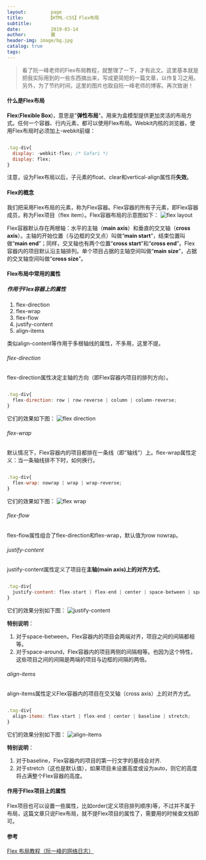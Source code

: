 ```yaml
---
layout:         page
title:         【HTML-CSS】Flex布局
subtitle:       
date:           2019-03-14
author:         翼
header-img: image/bg.jpg
catalog: true
tags:
---
```


> 看了阮一峰老师的Flex布局教程，就整理了一下，才有此文。这里基本就是把我实际用到的一些东西摘出来，写成更简短的一篇文章，以作复习之用。另外，为了节约时间，这里的图片也取自阮一峰老师的博客。再次致谢！

#### 什么是Flex布局
**Flex**(**Flexible Box**)，意思是"**弹性布局**"。用来为盒模型提供更加灵活的布局方式。任何一个容器、行内元素，都可以使用Flex布局。Webkit内核的浏览器，使用Flex布局时必须加上-webkit前缀：
```JavaScript

.tag-div{
  display: -webkit-flex; /* Safari */
  display: flex;
}
```
注意，设为Flex布局以后，子元素的float、clear和vertical-align属性将**失效**。

#### Flex的概念
我们把采用Flex布局的元素，称为Flex容器。Flex容器的所有子元素，即Flex容器成员，称为Flex项目（flex item）。Flex容器布局的示意图如下：
![flex layout](https://raw.githubusercontent.com/ttyrion/ttyrion.github.io/master/image/html_css/flex_layout.png)

Flex容器默认存在两根轴：水平的主轴（**main axis**）和垂直的交叉轴（**cross axis**）。主轴的开始位置（与边框的交叉点）叫做“**main start**”，结束位置叫做“**main end**”；同样，交叉轴也有两个位置“**cross start**”和“**cross end**”。Flex容器内的项目默认沿主轴排列。单个项目占据的主轴空间叫做“**main size**”，占据的交叉轴空间叫做“**cross size**”。

#### Flex布局中常用的属性
##### 作用于Flex容器上的属性
1. flex-direction
2. flex-wrap
3. flex-flow
4. justify-content
5. align-items

类似align-content等作用于多根轴线的属性，不多用，这里不提。

###### flex-direction
flex-direction属性决定主轴的方向（即Flex容器内项目的排列方向）。
```JavaScript

.tag-div{
  flex-direction: row | row-reverse | column | column-reverse;
}

```
它们的效果如下图：
![flex direction](https://raw.githubusercontent.com/ttyrion/ttyrion.github.io/master/image/html_css/flex_direction.png)

###### flex-wrap
默认情况下，Flex容器内的项目都排在一条线（即"轴线"）上。flex-wrap属性定义：当一条轴线排不下时，如何换行。
```JavaScript

.tag-div{
  flex-wrap: nowrap | wrap | wrap-reverse;
}

```
它们的效果如下图：
![flex wrap](https://raw.githubusercontent.com/ttyrion/ttyrion.github.io/master/image/html_css/flex_wrap.png)

###### flex-flow
flex-flow属性组合了flex-direction和flex-wrap，默认值为row nowrap。

###### justify-content
justify-content属性定义了项目在**主轴(main axis)上的对齐方式**。
```JavaScript

.tag-div{
  justify-content: flex-start | flex-end | center | space-between | space-around;
}

```
它们的效果分别如下图：
![justify-content](https://raw.githubusercontent.com/ttyrion/ttyrion.github.io/master/image/html_css/justify_content.png)

**特别说明**：
1. 对于space-between，Flex容器内的项目会两端对齐，项目之间的间隔都相等。
2. 对于space-around，Flex容器内的项目两侧的间隔相等。也因为这个特性，这些项目之间的间隔是两端的项目与边框的间隔的两倍。

###### align-items
align-items属性定义Flex容器内的项目在交叉轴（cross axis）上的对齐方式。
```JavaScript

.tag-div{
  align-items: flex-start | flex-end | center | baseline | stretch;
}

```
它们的效果分别如下图：
![align-items](https://raw.githubusercontent.com/ttyrion/ttyrion.github.io/master/image/html_css/align_items.png)

**特别说明**：
1. 对于baseline，Flex容器内的项目的第一行文字的基线会对齐.
2. 对于stretch（这也是默认值），如果项目未设置高度或设为auto，则它的高度将占满整个Flex容器的高度。

#### 作用于Flex项目上的属性
Flex项目也可以设置一些属性，比如order(定义项目排列顺序)等，不过并不属于布局，这篇文章只说Flex布局，就不提Flex项目的属性了，需要用的时候查文档即可。

#### 参考
[Flex 布局教程（阮一峰的网络日志）](http://www.ruanyifeng.com/blog/2015/07/flex-grammar.html?)